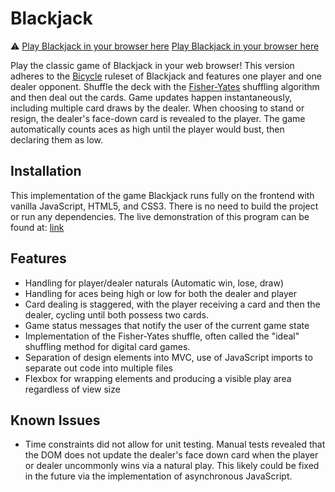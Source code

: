 # Blackjack

⚠️ [Play Blackjack in your browser here](https://thousandleaves.github.io/blackjack/)
<a href="https://thousandleaves.github.io/blackjack/" target="_blank">Play Blackjack in your browser here</a>

Play the classic game of Blackjack in your web browser! This version adheres to the [Bicycle](https://bicyclecards.com/how-to-play/blackjack/) ruleset of Blackjack and features one player and one dealer opponent. Shuffle the deck with the [Fisher-Yates](http://extremelearning.com.au/fisher-yates-algorithm/) shuffling algorithm and then deal out the cards. Game updates happen instantaneously, including multiple card draws by the dealer. When choosing to stand or resign, the dealer's face-down card is revealed to the player. The game automatically counts aces as high until the player would bust, then declaring them as low.

## Installation
This implementation of the game Blackjack runs fully on the frontend with vanilla JavaScript, HTML5, and CSS3. There is no need to build the project or run any dependencies. The live demonstration of this program can be found at: [link](https://thousandleaves.github.io/blackjack/)

## Features
- Handling for player/dealer naturals (Automatic win, lose, draw)
- Handling for aces being high or low for both the dealer and player
- Card dealing is staggered, with the player receiving a card and then the dealer, cycling until both possess two cards.
- Game status messages that notify the user of the current game state
- Implementation of the Fisher-Yates shuffle, often called the "ideal" shuffling method for digital card games.
- Separation of design elements into MVC, use of JavaScript imports to separate out code into multiple files
- Flexbox for wrapping elements and producing a visible play area regardless of view size

## Known Issues
- Time constraints did not allow for unit testing. Manual tests revealed that the DOM does not update the dealer's face down card when the player or dealer uncommonly wins via a natural play. This likely could be fixed in the future via the implementation of asynchronous JavaScript.
